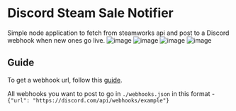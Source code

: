 # Discord Steam Sale Notifier
Simple node application to fetch from steamworks api and post to a Discord webhook when new ones go live.
![image](https://user-images.githubusercontent.com/51772450/208270334-23e44856-507f-4ad0-b1f0-cd2279437d3c.png)
![image](https://user-images.githubusercontent.com/51772450/208270444-4c853785-1371-486e-b6a2-febc6731dd7d.png)
![image](https://user-images.githubusercontent.com/51772450/208270450-42732571-6435-435a-9d1a-71eeceffa610.png)
![image](https://user-images.githubusercontent.com/51772450/208270233-e583a5df-1b01-4583-8656-13f8ccf7412a.png)


## Guide 

To get a webhook url, follow this [guide](https://docs.github.com/en/developers/webhooks-and-events/webhooks/creating-webhooks).

All webhooks you want to post to go in ``./webhooks.json`` in this format -
``{"url": "https://discord.com/api/webhooks/example"}``
